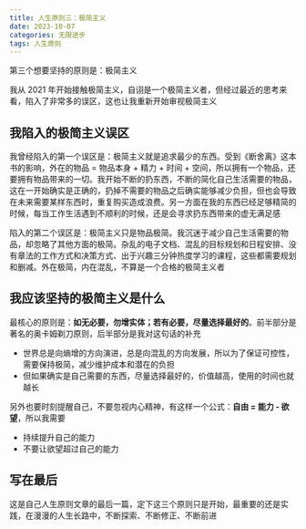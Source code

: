 ```yaml
---
title: 人生原则三：极简主义
date: 2023-10-07
categories: 无限进步
tags: 人生原则
---
```


第三个想要坚持的原则是：极简主义

我从 2021 年开始接触极简主义，自诩是一个极简主义者，但经过最近的思考来看，陷入了非常多的误区，这也让我重新开始审视极简主义

## 我陷入的极简主义误区

我曾经陷入的第一个误区是：极简主义就是追求最少的东西。受到《断舍离》这本书的影响，外在的物品 = 物品本身 + 精力 + 时间 + 空间，所以拥有一个物品，还要拥有物品带来的一切。我开始不断的扔东西，不断的简化自己生活需要的物品，这在一开始确实是正确的，扔掉不需要的物品之后确实能够减少负担，但也会导致在未来需要某样东西时，重复购买造成浪费。另一方面在我的东西已经足够精简的时候，每当工作生活遇到不顺利的时候，还是会寻求扔东西带来的虚无满足感

陷入的第二个误区是：极简主义只是物品极简。我沉迷于减少自己生活需要的物品，却忽略了其他方面的极简。杂乱的电子文档、混乱的目标规划和日程安排、没有章法的工作方式和决策方式、出于兴趣三分钟热度学习的课程，这些都需要规划和删减。外在极简，内在混乱，不算是一个合格的极简主义者

## 我应该坚持的极简主义是什么

最核心的原则是：**如无必要，勿增实体；若有必要，尽量选择最好的**。前半部分是著名的奥卡姆剃刀原则，后半部分是我对这句话的补充

- 世界总是向熵增的方向演进，总是向混乱的方向发展，所以为了保证可控性，需要保持极简，减少维护成本和潜在的负担
- 但如果确实是自己需要的东西，尽量选择最好的，价值越高，使用的时间也就越长

另外也要时刻提醒自己，不要忽视内心精神，有这样一个公式：**自由 = 能力 - 欲望**，所以我需要

- 持续提升自己的能力
- 不要让欲望超过自己的能力

## 写在最后

这是自己人生原则文章的最后一篇，定下这三个原则只是开始，最重要的还是实践，在漫漫的人生长路中，不断探索、不断修正、不断前进
